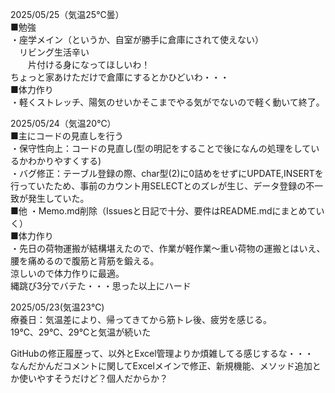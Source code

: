 2025/05/25（気温25℃曇）  
■勉強  
・座学メイン（というか、自室が勝手に倉庫にされて使えない）  
 　リビング生活辛い  
　　片付ける身になってほしいわ！  
   ちょっと家あけただけで倉庫にするとかひどいわ・・・  
■体力作り  
・軽くストレッチ、陽気のせいかそこまでやる気がでないので軽く動いて終了。

2025/05/24（気温20℃）  
■主にコードの見直しを行う  
・保守性向上：コードの見直し(型の明記をすることで後になんの処理をしているかわかりやすくする)  
・バグ修正：テーブル登録の際、char型(2)に0詰めをせずにUPDATE,INSERTを行っていたため、事前のカウント用SELECTとのズレが生じ、データ登録の不一致が発生していた。  
■他
・Memo.md削除（Issuesと日記で十分、要件はREADME.mdにまとめていく）  
■体力作り  
・先日の荷物運搬が結構堪えたので、作業が軽作業～重い荷物の運搬とはいえ、腰を痛めるので腹筋と背筋を鍛える。  
 涼しいので体力作りに最適。  
 縄跳び3分でバテた・・・思った以上にハード
 
2025/05/23(気温23℃)  
療養日：気温差により、帰ってきてから筋トレ後、疲労を感じる。  
19℃、29℃、29℃と気温が続いた  
  
  GitHubの修正履歴って、以外とExcel管理よりか煩雑してる感じするな・・・  
  なんだかんだコメントに関してExcelメインで修正、新規機能、メソッド追加とか使いやすそうだけど？個人だからか？  
